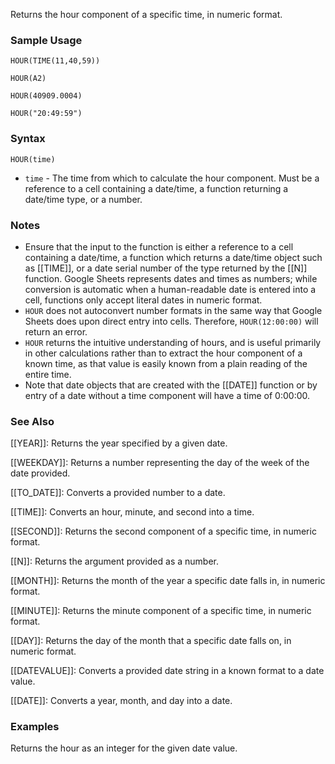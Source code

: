 Returns the hour component of a specific time, in numeric format.

### Sample Usage

`HOUR(TIME(11,40,59))`

`HOUR(A2)`

`HOUR(40909.0004)`

`HOUR("20:49:59")`

### Syntax

`HOUR(time)`

* `time` - The time from which to calculate the hour component. Must be a reference to a cell containing a date/time, a function returning a date/time type, or a number.

### Notes

* Ensure that the input to the function is either a reference to a cell containing a date/time, a function which returns a date/time object such as [[TIME]], or a date serial number of the type returned by the [[N]] function. Google Sheets represents dates and times as numbers; while conversion is automatic when a human-readable date is entered into a cell, functions only accept literal dates in numeric format.
* `HOUR` does not autoconvert number formats in the same way that Google Sheets does upon direct entry into cells. Therefore, `HOUR(12:00:00)` will return an error.
* `HOUR` returns the intuitive understanding of hours, and is useful primarily in other calculations rather than to extract the hour component of a known time, as that value is easily known from a plain reading of the entire time.
* Note that date objects that are created with the [[DATE]] function or by entry of a date without a time component will have a time of 0:00:00.

### See Also

[[YEAR]]: Returns the year specified by a given date.

[[WEEKDAY]]: Returns a number representing the day of the week of the date provided.

[[TO_DATE]]: Converts a provided number to a date.

[[TIME]]: Converts an hour, minute, and second into a time.

[[SECOND]]: Returns the second component of a specific time, in numeric format.

[[N]]: Returns the argument provided as a number.

[[MONTH]]: Returns the month of the year a specific date falls in, in numeric format.

[[MINUTE]]: Returns the minute component of a specific time, in numeric format.

[[DAY]]: Returns the day of the month that a specific date falls on, in numeric format.

[[DATEVALUE]]: Converts a provided date string in a known format to a date value.

[[DATE]]: Converts a year, month, and day into a date.

### Examples

Returns the hour as an integer for the given date value.